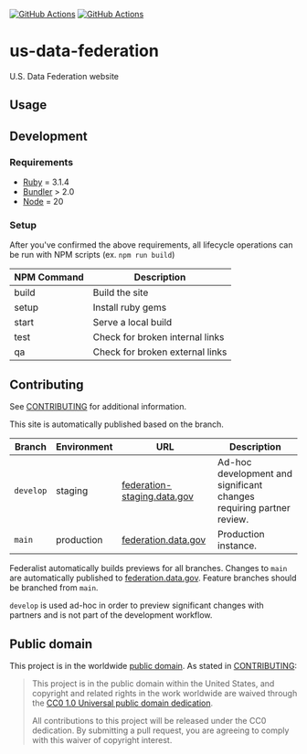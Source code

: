 [![GitHub Actions](https://github.com/GSA/us-data-federation/actions/workflows/build.yml/badge.svg)](https://github.com/GSA/us-data-federation/actions/workflows/build.yml)
[![GitHub Actions](https://github.com/GSA/us-data-federation/actions/workflows/qa.yml/badge.svg)](https://github.com/GSA/us-data-federation/actions/workflows/qa.yml)

# us-data-federation

U.S. Data Federation website

## Usage

## Development

### Requirements

-   [Ruby](https://www.ruby-lang.org/en/) = 3.1.4
-   [Bundler](https://bundler.io/) > 2.0
-   [Node](https://nodejs.org/en/download/) = 20

### Setup

After you've confirmed the above requirements, all lifecycle operations can be run with NPM scripts (ex. `npm run build`)

| NPM Command | Description                     |
| ----------- | ------------------------------- |
| build       | Build the site                  |
| setup       | Install ruby gems               |
| start       | Serve a local build             |
| test        | Check for broken internal links |
| qa          | Check for broken external links |

## Contributing

See [CONTRIBUTING](CONTRIBUTING.md) for additional information.

This site is automatically published based on the branch.

| Branch    | Environment | URL                                                                 | Description                                                          |
| --------- | ----------- | ------------------------------------------------------------------- | -------------------------------------------------------------------- |
| `develop` | staging     | [federation-staging.data.gov](https://federation-staging.data.gov/) | Ad-hoc development and significant changes requiring partner review. |
| `main`    | production  | [federation.data.gov](https://federation.data.gov/)                 | Production instance.                                                 |

Federalist automatically builds previews for all branches. Changes to `main` are
automatically published to [federation.data.gov](https://federation.data.gov/).
Feature branches should be branched from `main`.

`develop` is used ad-hoc in order to preview significant changes with partners
and is not part of the development workflow.

## Public domain

This project is in the worldwide [public domain](LICENSE.md). As stated in [CONTRIBUTING](CONTRIBUTING.md):

> This project is in the public domain within the United States, and copyright and related rights in the work worldwide are waived through the [CC0 1.0 Universal public domain dedication](https://creativecommons.org/publicdomain/zero/1.0/).
>
> All contributions to this project will be released under the CC0 dedication. By submitting a pull request, you are agreeing to comply with this waiver of copyright interest.
